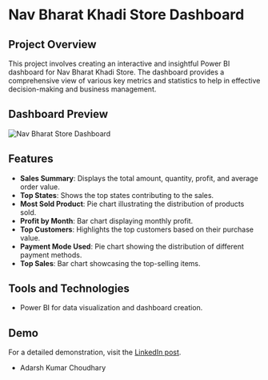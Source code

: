 # Nav Bharat Khadi Store Dashboard

## Project Overview
This project involves creating an interactive and insightful Power BI dashboard for Nav Bharat Khadi Store. The dashboard provides a comprehensive view of various key metrics and statistics to help in effective decision-making and business management.

## Dashboard Preview
![Nav Bharat Store Dashboard](./images/image.png)

## Features
- **Sales Summary**: Displays the total amount, quantity, profit, and average order value.
- **Top States**: Shows the top states contributing to the sales.
- **Most Sold Product**: Pie chart illustrating the distribution of products sold.
- **Profit by Month**: Bar chart displaying monthly profit.
- **Top Customers**: Highlights the top customers based on their purchase value.
- **Payment Mode Used**: Pie chart showing the distribution of different payment methods.
- **Top Sales**: Bar chart showcasing the top-selling items.

## Tools and Technologies
- Power BI for data visualization and dashboard creation.

## Demo
For a detailed demonstration, visit the [LinkedIn post](https://www.linkedin.com/posts/adarshkumar-choudhary-04380829a_powerbi-datamagic-businesssmart-activity-7140758643171287040-JSwr?utm_source=share&utm_medium=member_desktop).

- Adarsh Kumar Choudhary
